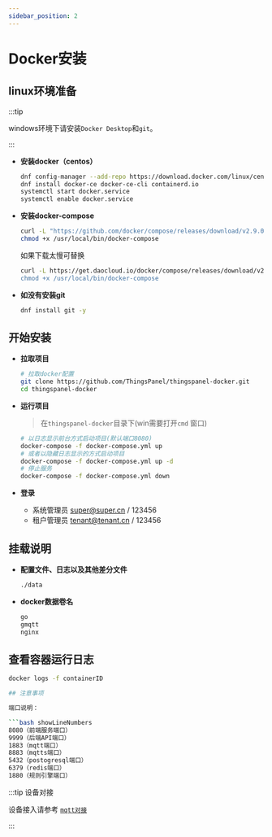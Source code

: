 ```yaml
---
sidebar_position: 2
---
```


# Docker安装

## linux环境准备

:::tip

windows环境下请安装`Docker Desktop`和`git`。

:::

- **安装docker（centos）**

    ```bash showLineNumbers
    dnf config-manager --add-repo https://download.docker.com/linux/centos/docker-ce.repo
    dnf install docker-ce docker-ce-cli containerd.io
    systemctl start docker.service
    systemctl enable docker.service
    ```

- **安装docker-compose**

    ```bash showLineNumbers
    curl -L "https://github.com/docker/compose/releases/download/v2.9.0/docker-compose-$(uname -s)-$(uname -m)" -o /usr/local/bin/docker-compose
    chmod +x /usr/local/bin/docker-compose
    ```
    如果下载太慢可替换
    ```bash showLineNumbers
    curl -L https://get.daocloud.io/docker/compose/releases/download/v2.9.0/docker-compose-$(uname -s)-$(uname -m)" -o /usr/local/bin/docker-compose
    chmod +x /usr/local/bin/docker-compose
    ```

- **如没有安装git**

    ```bash
    dnf install git -y
    ```

## 开始安装

- **拉取项目**

    ```bash showLineNumbers
    # 拉取docker配置
    git clone https://github.com/ThingsPanel/thingspanel-docker.git
    cd thingspanel-docker
    ```

- **运行项目**

    > 在`thingspanel-docker`目录下(win需要打开`cmd` 窗口)

    ```bash showLineNumbers
    # 以日志显示前台方式启动项目(默认端口8080)
    docker-compose -f docker-compose.yml up
    # 或者以隐藏日志显示的方式启动项目
    docker-compose -f docker-compose.yml up -d
    # 停止服务
    docker-compose -f docker-compose.yml down
    ```
    
- **登录**
     - 系统管理员 super@super.cn / 123456
     - 租户管理员 tenant@tenant.cn / 123456

## 挂载说明

- **配置文件、日志以及其他差分文件**

    ```bash
    ./data
    ```
- **docker数据卷名**

    ```bash
    go
    gmqtt
    nginx
    ```

## 查看容器运行日志

```bash showLineNumbers
docker logs -f containerID

## 注意事项

端口说明：

```bash showLineNumbers
8080（前端服务端口）
9999（后端API端口）
1883（mqtt端口）
8883（mqtts端口）
5432（postogresql端口）
6379（redis端口）
1880（规则引擎端口）
```

:::tip 设备对接

设备接入请参考
[`mqtt对接`](../device-connect/mqtt)

:::


